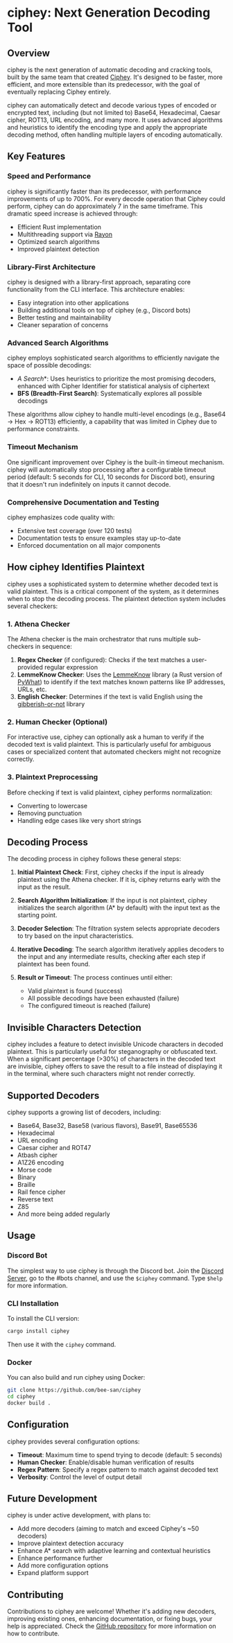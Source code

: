 # ciphey: Next Generation Decoding Tool

## Overview

ciphey is the next generation of automatic decoding and cracking tools, built by the same team that created [Ciphey](https://github.com/ciphey/ciphey). It's designed to be faster, more efficient, and more extensible than its predecessor, with the goal of eventually replacing Ciphey entirely.

ciphey can automatically detect and decode various types of encoded or encrypted text, including (but not limited to) Base64, Hexadecimal, Caesar cipher, ROT13, URL encoding, and many more. It uses advanced algorithms and heuristics to identify the encoding type and apply the appropriate decoding method, often handling multiple layers of encoding automatically.

## Key Features

### Speed and Performance

ciphey is significantly faster than its predecessor, with performance improvements of up to 700%. For every decode operation that Ciphey could perform, ciphey can do approximately 7 in the same timeframe. This dramatic speed increase is achieved through:

- Efficient Rust implementation
- Multithreading support via [Rayon](https://github.com/rayon-rs/rayon)
- Optimized search algorithms
- Improved plaintext detection

### Library-First Architecture

ciphey is designed with a library-first approach, separating core functionality from the CLI interface. This architecture enables:

- Easy integration into other applications
- Building additional tools on top of ciphey (e.g., Discord bots)
- Better testing and maintainability
- Cleaner separation of concerns

### Advanced Search Algorithms

ciphey employs sophisticated search algorithms to efficiently navigate the space of possible decodings:

- **A* Search**: Uses heuristics to prioritize the most promising decoders, enhanced with Cipher Identifier for statistical analysis of ciphertext
- **BFS (Breadth-First Search)**: Systematically explores all possible decodings

These algorithms allow ciphey to handle multi-level encodings (e.g., Base64 → Hex → ROT13) efficiently, a capability that was limited in Ciphey due to performance constraints.

### Timeout Mechanism

One significant improvement over Ciphey is the built-in timeout mechanism. ciphey will automatically stop processing after a configurable timeout period (default: 5 seconds for CLI, 10 seconds for Discord bot), ensuring that it doesn't run indefinitely on inputs it cannot decode.

### Comprehensive Documentation and Testing

ciphey emphasizes code quality with:

- Extensive test coverage (over 120 tests)
- Documentation tests to ensure examples stay up-to-date
- Enforced documentation on all major components

## How ciphey Identifies Plaintext

ciphey uses a sophisticated system to determine whether decoded text is valid plaintext. This is a critical component of the system, as it determines when to stop the decoding process. The plaintext detection system includes several checkers:

### 1. Athena Checker

The Athena checker is the main orchestrator that runs multiple sub-checkers in sequence:

1. **Regex Checker** (if configured): Checks if the text matches a user-provided regular expression
2. **LemmeKnow Checker**: Uses the [LemmeKnow](https://github.com/swanandx/lemmeknow) library (a Rust version of [PyWhat](https://github.com/bee-san/pyWhat)) to identify if the text matches known patterns like IP addresses, URLs, etc.
3. **English Checker**: Determines if the text is valid English using the [gibberish-or-not](https://crates.io/crates/gibberish-or-not) library

### 2. Human Checker (Optional)

For interactive use, ciphey can optionally ask a human to verify if the decoded text is valid plaintext. This is particularly useful for ambiguous cases or specialized content that automated checkers might not recognize correctly.

### 3. Plaintext Preprocessing

Before checking if text is valid plaintext, ciphey performs normalization:
- Converting to lowercase
- Removing punctuation
- Handling edge cases like very short strings

## Decoding Process

The decoding process in ciphey follows these general steps:

1. **Initial Plaintext Check**: First, ciphey checks if the input is already plaintext using the Athena checker. If it is, ciphey returns early with the input as the result.

2. **Search Algorithm Initialization**: If the input is not plaintext, ciphey initializes the search algorithm (A* by default) with the input text as the starting point.

3. **Decoder Selection**: The filtration system selects appropriate decoders to try based on the input characteristics.

4. **Iterative Decoding**: The search algorithm iteratively applies decoders to the input and any intermediate results, checking after each step if plaintext has been found.

5. **Result or Timeout**: The process continues until either:
   - Valid plaintext is found (success)
   - All possible decodings have been exhausted (failure)
   - The configured timeout is reached (failure)

## Invisible Characters Detection

ciphey includes a feature to detect invisible Unicode characters in decoded plaintext. This is particularly useful for steganography or obfuscated text. When a significant percentage (>30%) of characters in the decoded text are invisible, ciphey offers to save the result to a file instead of displaying it in the terminal, where such characters might not render correctly.

## Supported Decoders

ciphey supports a growing list of decoders, including:

- Base64, Base32, Base58 (various flavors), Base91, Base65536
- Hexadecimal
- URL encoding
- Caesar cipher and ROT47
- Atbash cipher
- A1Z26 encoding
- Morse code
- Binary
- Braille
- Rail fence cipher
- Reverse text
- Z85
- And more being added regularly

## Usage

### Discord Bot

The simplest way to use ciphey is through the Discord bot. Join the [Discord Server](http://discord.skerritt.blog), go to the #bots channel, and use the `$ciphey` command. Type `$help` for more information.

### CLI Installation

To install the CLI version:

```bash
cargo install ciphey
```

Then use it with the `ciphey` command.

### Docker

You can also build and run ciphey using Docker:

```bash
git clone https://github.com/bee-san/ciphey
cd ciphey
docker build .
```

## Configuration

ciphey provides several configuration options:

- **Timeout**: Maximum time to spend trying to decode (default: 5 seconds)
- **Human Checker**: Enable/disable human verification of results
- **Regex Pattern**: Specify a regex pattern to match against decoded text
- **Verbosity**: Control the level of output detail

## Future Development

ciphey is under active development, with plans to:

- Add more decoders (aiming to match and exceed Ciphey's ~50 decoders)
- Improve plaintext detection accuracy
- Enhance A* search with adaptive learning and contextual heuristics
- Enhance performance further
- Add more configuration options
- Expand platform support

## Contributing

Contributions to ciphey are welcome! Whether it's adding new decoders, improving existing ones, enhancing documentation, or fixing bugs, your help is appreciated. Check the [GitHub repository](https://github.com/bee-san/ciphey) for more information on how to contribute.
